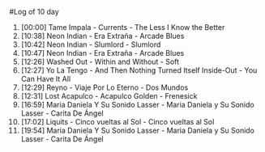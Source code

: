 #Log of 10 day

1. [00:00] Tame Impala - Currents - The Less I Know the Better
1. [10:38] Neon Indian - Era Extraña - Arcade Blues
1. [10:42] Neon Indian - Slumlord - Slumlord
1. [10:47] Neon Indian - Era Extraña - Arcade Blues
1. [12:26] Washed Out - Within and Without - Soft
1. [12:27] Yo La Tengo - And Then Nothing Turned Itself Inside-Out - You Can Have It All
1. [12:29] Reyno - Viaje Por Lo Eterno - Dos Mundos
1. [12:31] Lost Acapulco - Acapulco Golden - Frenesick
1. [16:59] Maria Daniela Y Su Sonido Lasser - Maria Daniela y Su Sonido Lasser - Carita De Ángel
1. [17:02] Liquits - Cinco vueltas al Sol - Cinco vueltas al Sol
1. [19:54] Maria Daniela Y Su Sonido Lasser - Maria Daniela y Su Sonido Lasser - Carita De Ángel

